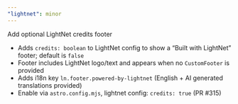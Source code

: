 ```yaml
---
"lightnet": minor
---
```


Add optional LightNet credits footer

- Adds `credits: boolean` to LightNet config to show a “Built with LightNet” footer; default is `false`
- Footer includes LightNet logo/text and appears when no `CustomFooter` is provided
- Adds i18n key `ln.footer.powered-by-lightnet` (English + AI generated translations provided)
- Enable via `astro.config.mjs`, lightnet config: `credits: true` (PR #315)
